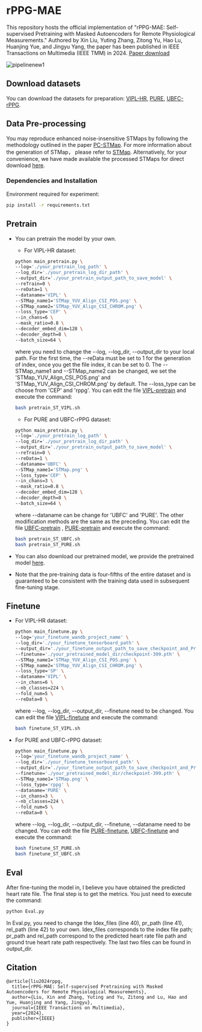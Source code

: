 # rPPG-MAE

This repository hosts the official implementation of "rPPG-MAE: Self-supervised Pretraining with Masked Autoencoders for Remote Physiological Measurements." Authored by Xin Liu, Yuting Zhang, Zitong Yu, Hao Lu, Huanjing Yue, and Jingyu Yang, the paper has been published in IEEE Transactions on Multimedia (IEEE TMM) in 2024. [Paper download](https://arxiv.org/abs/2306.02301)

![pipelinenew1](https://github.com/keke-nice/rPPG-MAE/assets/83239988/0403c8eb-c2e6-4503-8824-74295720edc1)

## Download datasets

You can download the datasets for preparation: [VIPL-HR](https://vipl.ict.ac.cn/resources/databases/201811/t20181129_32716.html), [PURE](https://www.tu-ilmenau.de/en/university/departments/department-of-computer-science-and-automation/profile/institutes-and-groups/institute-of-computer-and-systems-engineering/group-for-neuroinformatics-and-cognitive-robotics/data-sets-code/pulse-rate-detection-dataset-pure), [UBFC-rPPG](https://sites.google.com/view/ybenezeth/ubfcrppg).

## Data Pre-processing

You may reproduce enhanced noise-insensitive STMaps by following the methodology outlined in the paper [PC-STMap](https://github.com/keke-nice/rPPG-MAE/blob/main/Data/STMap_CSI.py). For more information about the generation of STMap， please refer to [STMap](https://github.com/EnVision-Research/NEST-rPPG/tree/main/STMap). Alternatively, for your convenience, we have made available the processed STMaps for direct download  [here](https://github.com/keke-nice/rPPG-MAE/blob/main/Data/get_STMap.txt). 

### Dependencies and Installation

Environment required for experiment:

```sh
pip install -r requirements.txt
```

## Pretrain

- You can pretrain the model by your own.

  - For VIPL-HR dataset:

  ```sh
  python main_pretrain.py \ 
  --log='./your_pretrain_log_path' \
  --log_dir='./your_pretrain_log_dir_path' \
  --output_dir='./your_pretrain_output_path_to_save_model' \
  --reTrain=0 \
  --reData=1 \
  --dataname='VIPL' \
  --STMap_name1='STMap_YUV_Align_CSI_POS.png' \
  --STMap_name2='STMap_YUV_Align_CSI_CHROM.png' \
  --loss_type='CEP' \
  --in_chans=6 \
  --mask_ratio=0.8 \
  --decoder_embed_dim=128 \
  --decoder_depth=8 \
  --batch_size=64 \
  ```

  where you need to change the --log, --log_dir, --output_dir to your local path. For the first time, the --reData must be set to 1 for the generation of index, once you get the file index, it can be set to 0. The  --STMap_name1 and  --STMap_name2 can be changed, we set the 'STMap_YUV_Align_CSI_POS.png' and 'STMap_YUV_Align_CSI_CHROM.png' by default. The --loss_type can be choose from 'CEP' and 'rppg'. You can edit the file [VIPL-pretrain](https://github.com/keke-nice/rPPG-MAE/blob/main/pretrain_ST_VIPL.sh) and execute the command:

  ```sh
  bash pretrain_ST_VIPL.sh
  ```

  - For PURE and UBFC-rPPG dataset:

  ```sh
  python main_pretrain.py \ 
  --log='./your_pretrain_log_path' \
  --log_dir='./your_pretrain_log_dir_path' \
  --output_dir='./your_pretrain_output_path_to_save_model' \
  --reTrain=0 \
  --reData=1 \
  --dataname='UBFC' \
  --STMap_name1='STMap.png' \
  --loss_type='CEP' \
  --in_chans=3 \
  --mask_ratio=0.8 \
  --decoder_embed_dim=128 \
  --decoder_depth=8 \
  --batch_size=64 \
  ```

  where --dataname can be change for 'UBFC' and 'PURE'. The other modification methods are the same as the preceding. You can edit the file [UBFC-pretrain](https://github.com/keke-nice/rPPG-MAE/blob/main/pretrain_ST_UBFC.sh) , [PURE-pretrain](https://github.com/keke-nice/rPPG-MAE/blob/main/pretrain_ST_PURE.sh) and execute the command:

  ```sh
  bash pretrain_ST_UBFC.sh
  bash pretrain_ST_PURE.sh
  ```

- You can also download our pretrained model, we provide the pretrained model [here](https://github.com/keke-nice/rPPG-MAE/tree/main/pretrained_model).
- Note that the pre-training data is four-fifths of the entire dataset and is guaranteed to be consistent with the training data used in subsequent fine-tuning stage.

## Finetune

- For VIPL-HR dataset:

  ```sh
  python main_finetune.py \
  --log='your_finetune_wandb_project_name' \
  --log_dir='./your_finetune_tensorboard_path' \
  --output_dir='./your_finetune_output_path_to_save_checkpoint_and_Predicted_HR'\
  --finetune='./your_pretrained_model_dir/checkpoint-399.pth' \
  --STMap_name1='STMap_YUV_Align_CSI_POS.png' \
  --STMap_name2='STMap_YUV_Align_CSI_CHROM.png' \
  --loss_type='SP' \
  --dataname='VIPL' \
  --in_chans=6 \
  --nb_classes=224 \
  --fold_num=5 \
  --reData=0 \
  ```

  where --log, --log_dir, --output_dir, --finetune need to be changed. You can edit the file [VIPL-finetune](https://github.com/keke-nice/rPPG-MAE/blob/main/finetune_ST_VIPL.sh) and execute the command:

  ```sh
  bash finetune_ST_VIPL.sh
  ```

- For PURE and UBFC-rPPG dataset:

  ```sh
  python main_finetune.py \
  --log='your_finetune_wandb_project_name' \
  --log_dir='./your_finetune_tensorboard_path' \
  --output_dir='./your_finetune_output_path_to_save_checkpoint_and_Predicted_HR' \
  --finetune='./your_pretrained_model_dir/checkpoint-399.pth' \
  --STMap_name1='STMap.png' \
  --loss_type='rppg' \
  --dataname='PURE' \
  --in_chans=3 \
  --nb_classes=224 \
  --fold_num=5 \
  --reData=0 \
  ```

  where --log, --log_dir, --output_dir, --finetune, --dataname need to be changed. You can edit the file [PURE-finetune](https://github.com/keke-nice/rPPG-MAE/blob/main/finetune_ST_PURE.sh), [UBFC-finetune](https://github.com/keke-nice/rPPG-MAE/blob/main/finetune_ST_UBFC.sh) and execute the command:

  ```sh
  bash finetune_ST_PURE.sh
  bash finetune_ST_UBFC.sh
  ```

## Eval

After fine-tuning the model in, I believe you have obtained the predicted heart rate file. The final step is to get the metrics. You just need to execute the command:

```sh
python Eval.py
```

In Eval.py, you need to change the Idex_files (line 40), pr_path (line 41), rel_path (line 42) to your own. Idex_files corresponds to the index file path; pr_path and rel_path correspond to the predicted heart rate file path and ground true heart rate path respectively. The last two files can be found in output_dir.

## Citation

```
@article{liu2024rppg,
  title={rPPG-MAE: Self-supervised Pretraining with Masked Autoencoders for Remote Physiological Measurements},
  author={Liu, Xin and Zhang, Yuting and Yu, Zitong and Lu, Hao and Yue, Huanjing and Yang, Jingyu},
  journal={IEEE Transactions on Multimedia},
  year={2024},
  publisher={IEEE}
}
```

